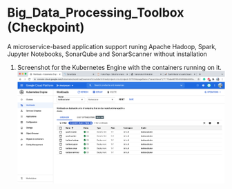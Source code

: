 # Big_Data_Processing_Toolbox (Checkpoint)
A microservice-based application support runing Apache Hadoop, Spark, Jupyter Notebooks, SonarQube and  SonarScanner without installation


1. Screenshot for the Kubernetes Engine with the containers running on it.
  ![GKE](gke.png)
